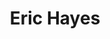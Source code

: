 ---
title: Eric Hayes
bio: |
  An engineer at a startup。
avatar: "/logo/author.jpg" # 建议放一个默认头像
featured: false
hero: "/images/author/author.jpg" # 建议放一个默认背景图
---